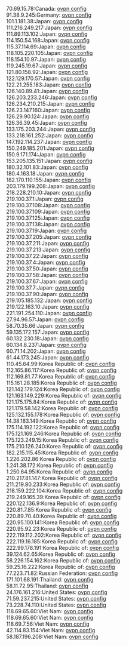 70.69.15.78:Canada: [ovpn config](vpn/70_69_15_78.ovpn)  
91.38.9.245:Germany: [ovpn config](vpn/91_38_9_245.ovpn)  
101.1.181.38:Japan: [ovpn config](vpn/101_1_181_38.ovpn)  
111.216.249.217:Japan: [ovpn config](vpn/111_216_249_217.ovpn)  
111.89.113.102:Japan: [ovpn config](vpn/111_89_113_102.ovpn)  
114.150.54.168:Japan: [ovpn config](vpn/114_150_54_168.ovpn)  
115.37.114.69:Japan: [ovpn config](vpn/115_37_114_69.ovpn)  
118.105.220.105:Japan: [ovpn config](vpn/118_105_220_105.ovpn)  
118.154.10.97:Japan: [ovpn config](vpn/118_154_10_97.ovpn)  
119.245.19.67:Japan: [ovpn config](vpn/119_245_19_67.ovpn)  
121.80.158.92:Japan: [ovpn config](vpn/121_80_158_92.ovpn)  
122.129.170.57:Japan: [ovpn config](vpn/122_129_170_57.ovpn)  
122.21.255.183:Japan: [ovpn config](vpn/122_21_255_183.ovpn)  
126.140.89.41:Japan: [ovpn config](vpn/126_140_89_41.ovpn)  
126.203.233.246:Japan: [ovpn config](vpn/126_203_233_246.ovpn)  
126.234.210.215:Japan: [ovpn config](vpn/126_234_210_215.ovpn)  
126.23.147.160:Japan: [ovpn config](vpn/126_23_147_160.ovpn)  
126.29.90.124:Japan: [ovpn config](vpn/126_29_90_124.ovpn)  
126.36.39.45:Japan: [ovpn config](vpn/126_36_39_45.ovpn)  
133.175.203.244:Japan: [ovpn config](vpn/133_175_203_244.ovpn)  
133.218.161.252:Japan: [ovpn config](vpn/133_218_161_252.ovpn)  
147.192.114.237:Japan: [ovpn config](vpn/147_192_114_237.ovpn)  
150.249.185.201:Japan: [ovpn config](vpn/150_249_185_201.ovpn)  
150.9.171.174:Japan: [ovpn config](vpn/150_9_171_174.ovpn)  
153.205.135.151:Japan: [ovpn config](vpn/153_205_135_151.ovpn)  
180.32.101.83:Japan: [ovpn config](vpn/180_32_101_83.ovpn)  
180.4.163.18:Japan: [ovpn config](vpn/180_4_163_18.ovpn)  
182.170.110.155:Japan: [ovpn config](vpn/182_170_110_155.ovpn)  
203.179.199.208:Japan: [ovpn config](vpn/203_179_199_208.ovpn)  
218.228.210.10:Japan: [ovpn config](vpn/218_228_210_10.ovpn)  
219.100.37.1:Japan: [ovpn config](vpn/219_100_37_1.ovpn)  
219.100.37.108:Japan: [ovpn config](vpn/219_100_37_108.ovpn)  
219.100.37.109:Japan: [ovpn config](vpn/219_100_37_109.ovpn)  
219.100.37.125:Japan: [ovpn config](vpn/219_100_37_125.ovpn)  
219.100.37.138:Japan: [ovpn config](vpn/219_100_37_138.ovpn)  
219.100.37.19:Japan: [ovpn config](vpn/219_100_37_19.ovpn)  
219.100.37.205:Japan: [ovpn config](vpn/219_100_37_205.ovpn)  
219.100.37.211:Japan: [ovpn config](vpn/219_100_37_211.ovpn)  
219.100.37.213:Japan: [ovpn config](vpn/219_100_37_213.ovpn)  
219.100.37.22:Japan: [ovpn config](vpn/219_100_37_22.ovpn)  
219.100.37.4:Japan: [ovpn config](vpn/219_100_37_4.ovpn)  
219.100.37.50:Japan: [ovpn config](vpn/219_100_37_50.ovpn)  
219.100.37.58:Japan: [ovpn config](vpn/219_100_37_58.ovpn)  
219.100.37.67:Japan: [ovpn config](vpn/219_100_37_67.ovpn)  
219.100.37.7:Japan: [ovpn config](vpn/219_100_37_7.ovpn)  
219.100.37.90:Japan: [ovpn config](vpn/219_100_37_90.ovpn)  
219.105.185.132:Japan: [ovpn config](vpn/219_105_185_132.ovpn)  
219.122.163.10:Japan: [ovpn config](vpn/219_122_163_10.ovpn)  
221.191.254.110:Japan: [ovpn config](vpn/221_191_254_110.ovpn)  
27.94.96.57:Japan: [ovpn config](vpn/27_94_96_57.ovpn)  
58.70.35.66:Japan: [ovpn config](vpn/58_70_35_66.ovpn)  
59.135.172.157:Japan: [ovpn config](vpn/59_135_172_157.ovpn)  
60.132.230.18:Japan: [ovpn config](vpn/60_132_230_18.ovpn)  
60.134.8.237:Japan: [ovpn config](vpn/60_134_8_237.ovpn)  
60.71.14.202:Japan: [ovpn config](vpn/60_71_14_202.ovpn)  
61.44.173.245:Japan: [ovpn config](vpn/61_44_173_245.ovpn)  
110.45.64.99:Korea Republic of: [ovpn config](vpn/110_45_64_99.ovpn)  
112.165.86.117:Korea Republic of: [ovpn config](vpn/112_165_86_117.ovpn)  
112.169.81.77:Korea Republic of: [ovpn config](vpn/112_169_81_77.ovpn)  
115.161.28.185:Korea Republic of: [ovpn config](vpn/115_161_28_185.ovpn)  
121.142.179.124:Korea Republic of: [ovpn config](vpn/121_142_179_124.ovpn)  
121.163.149.229:Korea Republic of: [ovpn config](vpn/121_163_149_229.ovpn)  
121.175.175.84:Korea Republic of: [ovpn config](vpn/121_175_175_84.ovpn)  
121.179.58.142:Korea Republic of: [ovpn config](vpn/121_179_58_142.ovpn)  
125.132.155.178:Korea Republic of: [ovpn config](vpn/125_132_155_178.ovpn)  
14.38.183.149:Korea Republic of: [ovpn config](vpn/14_38_183_149.ovpn)  
175.114.192.122:Korea Republic of: [ovpn config](vpn/175_114_192_122.ovpn)  
175.121.169.246:Korea Republic of: [ovpn config](vpn/175_121_169_246.ovpn)  
175.123.249.15:Korea Republic of: [ovpn config](vpn/175_123_249_15.ovpn)  
175.210.126.240:Korea Republic of: [ovpn config](vpn/175_210_126_240.ovpn)  
182.215.115.45:Korea Republic of: [ovpn config](vpn/182_215_115_45.ovpn)  
1.226.202.86:Korea Republic of: [ovpn config](vpn/1_226_202_86.ovpn)  
1.241.38.172:Korea Republic of: [ovpn config](vpn/1_241_38_172.ovpn)  
1.250.64.95:Korea Republic of: [ovpn config](vpn/1_250_64_95.ovpn)  
210.217.81.147:Korea Republic of: [ovpn config](vpn/210_217_81_147.ovpn)  
211.219.80.233:Korea Republic of: [ovpn config](vpn/211_219_80_233.ovpn)  
218.159.222.104:Korea Republic of: [ovpn config](vpn/218_159_222_104.ovpn)  
219.249.165.39:Korea Republic of: [ovpn config](vpn/219_249_165_39.ovpn)  
220.122.136.9:Korea Republic of: [ovpn config](vpn/220_122_136_9.ovpn)  
220.81.7.85:Korea Republic of: [ovpn config](vpn/220_81_7_85.ovpn)  
220.89.70.40:Korea Republic of: [ovpn config](vpn/220_89_70_40.ovpn)  
220.95.100.141:Korea Republic of: [ovpn config](vpn/220_95_100_141.ovpn)  
220.95.92.23:Korea Republic of: [ovpn config](vpn/220_95_92_23.ovpn)  
222.119.112.202:Korea Republic of: [ovpn config](vpn/222_119_112_202.ovpn)  
222.119.16.185:Korea Republic of: [ovpn config](vpn/222_119_16_185.ovpn)  
222.99.178.191:Korea Republic of: [ovpn config](vpn/222_99_178_191.ovpn)  
39.124.62.65:Korea Republic of: [ovpn config](vpn/39_124_62_65.ovpn)  
58.226.154.162:Korea Republic of: [ovpn config](vpn/58_226_154_162.ovpn)  
59.25.16.222:Korea Republic of: [ovpn config](vpn/59_25_16_222.ovpn)  
77.223.71.82:Russian Federation: [ovpn config](vpn/77_223_71_82.ovpn)  
171.101.68.191:Thailand: [ovpn config](vpn/171_101_68_191.ovpn)  
58.11.72.95:Thailand: [ovpn config](vpn/58_11_72_95.ovpn)  
24.176.161.216:United States: [ovpn config](vpn/24_176_161_216.ovpn)  
71.59.237.215:United States: [ovpn config](vpn/71_59_237_215.ovpn)  
73.228.74.110:United States: [ovpn config](vpn/73_228_74_110.ovpn)  
118.69.65.60:Viet Nam: [ovpn config](vpn/118_69_65_60.ovpn)  
118.69.65.60:Viet Nam: [ovpn config](vpn/118_69_65_60.ovpn)  
118.69.7.56:Viet Nam: [ovpn config](vpn/118_69_7_56.ovpn)  
42.114.83.154:Viet Nam: [ovpn config](vpn/42_114_83_154.ovpn)  
58.187.196.208:Viet Nam: [ovpn config](vpn/58_187_196_208.ovpn)  
